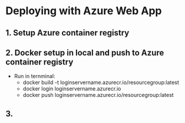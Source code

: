 # Deploying with Azure Web App
## 1. Setup Azure container registry
## 2. Docker setup in local and push to Azure container registry
- Run in ternminal:
    - docker build -t loginservername.azurecr.io/resourcegroup:latest
    - docker login loginservername.azurecr.io
    - docker push loginservername.azurecr.io/resourcegroup:latest
## 3.